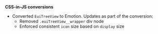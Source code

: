 **CSS-in-JS conversions**

- Converted `EuiTreeView` to Emotion. Updates as part of the conversion:
  - Removed `.euiTreeView__wrapper` div node
  - Enforced consistent `icon` size based on `display` size

